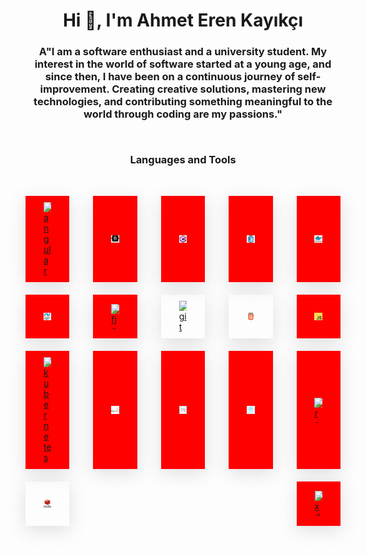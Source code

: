 <style>
    p a {
        width: 10%;
        padding: 10px;
        box-shadow: rgba(100, 100, 111, 0.2) 0px 7px 29px 0px;
        display: flex;
        justify-content: center;
        align-items: center;
        aspect-ratio: 1;

    }

    p a img {
        width: 50%;
    }

    p {}
</style>
<h1 align="center">Hi 👋, I'm Ahmet Eren Kayıkçı</h1>
<h3 align="center">A"I am a software enthusiast and a university student. My interest in the world of software started
    at a young age, and since then, I have been on a continuous journey of self-improvement. Creating creative
    solutions, mastering new technologies, and contributing something meaningful to the world through coding are my
    passions."</h3>



<br>
<h3 style="text-align: center; margin-top: 20px;">Languages and Tools</h3>
<br>
<p align="left" style="width: 100%;
gap: 20px;
display: flex;
justify-content: space-between;
width: 100%;
flex-wrap: wrap;">
    <a style='background-color:red''  href="https://angular.io" target="_blank" rel="noreferrer">
         <img style='width :25%' src="https://angular.io/assets/images/logos/angular/angular.svg" alt="angular" width="" height="" />
    </a>
    <a style='background-color:red''  href="https://getbootstrap.com" target="_blank" rel="noreferrer">
         <img style='width :25%' src="https://raw.githubusercontent.com/devicons/devicon/master/icons/bootstrap/bootstrap-plain-wordmark.svg"
            alt="bootstrap" width="" height="" />
    </a>
    <a style='background-color:red''  href="https://www.w3schools.com/cs/" target="_blank" rel="noreferrer">  <img style='width :25%'
            src="https://raw.githubusercontent.com/devicons/devicon/master/icons/csharp/csharp-original.svg"
            alt="csharp" width="" height="" />
    </a>
    <a style='background-color:red''  href="https://www.w3schools.com/css/" target="_blank" rel="noreferrer">  <img style='width :25%'
            src="https://raw.githubusercontent.com/devicons/devicon/master/icons/css3/css3-original-wordmark.svg"
            alt="css3" width="" height="" /> </a> <a style='background-color:red''  href="https://www.docker.com/" target="_blank" rel="noreferrer">
         <img style='width :25%' src="https://raw.githubusercontent.com/devicons/devicon/master/icons/docker/docker-original-wordmark.svg"
            alt="docker" width="" height="" /> </a> <a style='background-color:red''  href="https://dotnet.microsoft.com/" target="_blank"
        rel="noreferrer">  <img style='width :25%'
            src="https://raw.githubusercontent.com/devicons/devicon/master/icons/dot-net/dot-net-original-wordmark.svg"
            alt="dotnet" width="" height="" /> </a> <a style='background-color:red''  href="https://www.figma.com/" target="_blank" rel="noreferrer">
         <img style='width :25%' src="https://www.vectorlogo.zone/logos/figma/figma-icon.svg" alt="figma" width="40" height="40" /> </a> <a
        href="https://git-scm.com/" target="_blank" rel="noreferrer">  <img style='width :25%'
            src="https://www.vectorlogo.zone/logos/git-scm/git-scm-icon.svg" alt="git" width="" height="" /> </a> <a
        href="https://www.w3.org/html/" target="_blank" rel="noreferrer">  <img style='width :25%'
            src="https://raw.githubusercontent.com/devicons/devicon/master/icons/html5/html5-original-wordmark.svg"
            alt="html5" width="" height="" /> </a> <a style='background-color:red''  href="https://developer.mozilla.org/en-US/docs/Web/JavaScript"
        target="_blank" rel="noreferrer">  <img style='width :25%'
            src="https://raw.githubusercontent.com/devicons/devicon/master/icons/javascript/javascript-original.svg"
            alt="javascript" width="" height="" /> </a> <a style='background-color:red''  href="https://kubernetes.io" target="_blank"
        rel="noreferrer">  <img style='width :25%' src="https://www.vectorlogo.zone/logos/kubernetes/kubernetes-icon.svg" alt="kubernetes"
            width="" height="" /> </a> <a style='background-color:red''  href="https://www.mysql.com/" target="_blank" rel="noreferrer">  <img style='width :25%'
            src="https://raw.githubusercontent.com/devicons/devicon/master/icons/mysql/mysql-original-wordmark.svg"
            alt="mysql" width="" height="" /> </a> <a style='background-color:red''  href="https://www.photoshop.com/en" target="_blank"
        rel="noreferrer">  <img style='width :25%'
            src="https://raw.githubusercontent.com/devicons/devicon/master/icons/photoshop/photoshop-line.svg"
            alt="photoshop" width="" height="" /> </a> <a style='background-color:red''  href="https://reactjs.org/" target="_blank" rel="noreferrer">
         <img style='width :25%' src="https://raw.githubusercontent.com/devicons/devicon/master/icons/react/react-original-wordmark.svg"
            alt="react" width="" height="" /> </a> <a style='background-color:red''  href="https://reactnative.dev/" target="_blank" rel="noreferrer">
         <img style='width :25%' src="https://reactnative.dev/img/header_logo.svg" alt="reactnative" width="40" height="40" /> </a> <a
        href="https://redis.io" target="_blank" rel="noreferrer">  <img style='width :25%'
            src="https://raw.githubusercontent.com/devicons/devicon/master/icons/redis/redis-original-wordmark.svg"
            alt="redis" width="" height="" /> </a> <a style='background-color:red''  href="https://www.adobe.com/products/xd.html" target="_blank"
        rel="noreferrer">  <img style='width :25%' src="https://cdn.worldvectorlogo.com/logos/adobe-xd.svg" alt="xd" width="40"
            height="40" /> </a>
</p>
